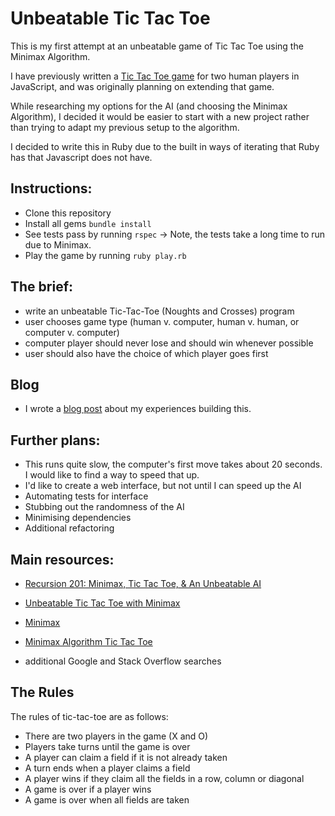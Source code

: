 # Unbeatable Tic Tac Toe

This is my first attempt at an unbeatable game of Tic Tac Toe using the Minimax Algorithm.

I have previously written a [Tic Tac Toe game](https://github.com/pelensky/ticTacToe) for two human players in JavaScript, and was originally planning on extending that game.

While researching my options for the AI (and choosing the Minimax Algorithm), I decided it would be easier to start with a new project rather than trying to adapt my previous setup to the algorithm.

I decided to write this in Ruby due to the built in ways of iterating that Ruby has that Javascript does not have.

## Instructions:
* Clone this repository
* Install all gems `bundle install`
* See tests pass by running `rspec` -> Note, the tests take a long time to run due to Minimax.
* Play the game by running `ruby play.rb`

## The brief:
*  write an unbeatable Tic-Tac-Toe (Noughts and Crosses) program
* user chooses game type (human v. computer, human v. human, or computer v. computer)
* computer player should never lose and should win whenever possible
* user should also have the choice of which player goes first

## Blog
* I wrote a [blog post](https://medium.com/@pelensky/unbeatable-tic-tac-toe-cdff434b82c9#.5s652m8lv) about my experiences building this.

## Further plans:
* This runs quite slow, the computer's first move takes about 20 seconds. I would like to find a way to speed that up.
* I'd like to create a web interface, but not until I can speed up the AI
* Automating tests for interface
* Stubbing out the randomness of the AI
* Minimising dependencies
* Additional refactoring

## Main resources:
* [Recursion 201: Minimax, Tic Tac Toe, & An Unbeatable AI](http://www.shei.io/recursion-minimax-algorithm/)

* [Unbeatable Tic Tac Toe with Minimax](http://malcolmnewsome.com/post/74172036027/unbeatable-tic-tac-toe-with-minimax)

* [Minimax](https://en.wikipedia.org/wiki/Minimax)

* [Minimax Algorithm Tic Tac Toe](https://www.youtube.com/watch?v=cGN6LfnOPeo)

* additional Google and Stack Overflow searches

## The Rules

The rules of tic-tac-toe are as follows:

* There are two players in the game (X and O)
* Players take turns until the game is over
* A player can claim a field if it is not already taken
* A turn ends when a player claims a field
* A player wins if they claim all the fields in a row, column or diagonal
* A game is over if a player wins
* A game is over when all fields are taken
